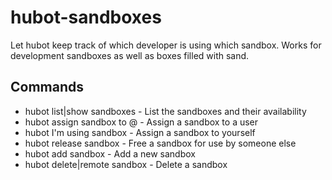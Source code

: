# hubot-sandboxes

Let hubot keep track of which developer is using which sandbox. Works for development sandboxes as well as boxes filled with sand.

## Commands

* hubot list|show sandboxes - List the sandboxes and their availability
* hubot assign sandbox <name> to @<user> - Assign a sandbox to a user
* hubot I'm using sandbox <name> - Assign a sandbox to yourself
* hubot release sandbox <name> - Free a sandbox for use by someone else
* hubot add sandbox <name> - Add a new sandbox
* hubot delete|remote sandbox <name> - Delete a sandbox
